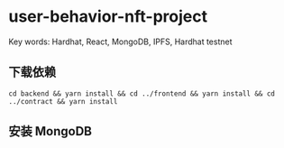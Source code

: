 # user-behavior-nft-project

Key words: Hardhat, React, MongoDB, IPFS, Hardhat testnet

## 下载依赖

```shell
cd backend && yarn install && cd ../frontend && yarn install && cd ../contract && yarn install
```

## 安装 MongoDB
